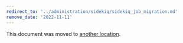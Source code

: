 ```yaml
---
redirect_to: '../administration/sidekiq/sidekiq_job_migration.md'
remove_date: '2022-11-11'
---
```


This document was moved to [another location](../administration/sidekiq/sidekiq_job_migration.md).

<!-- This redirect file can be deleted after <2022-11-11>. -->
<!-- Redirects that point to other docs in the same project expire in three months. -->
<!-- Redirects that point to docs in a different project or site (link is not relative and starts with `https:`) expire in one year. -->
<!-- Before deletion, see: https://docs.gitlab.com/ee/development/documentation/redirects.html -->

